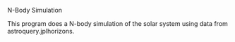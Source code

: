N-Body Simulation

This program does a N-body simulation of the solar system using data from astroquery.jplhorizons.
